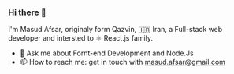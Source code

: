 ### Hi there 👋

I'm Masud Afsar, originaly form Qazvin, 🇮🇷 Iran, a Full-stack web developer and intersted to ⚛️ React.js family.

- 💬 Ask me about Fornt-end Development and Node.Js
- 📫 How to reach me: get in touch with masud.afsar@gmail.com
